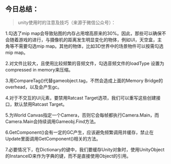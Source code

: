 今日总结：
--
>unity使用时的注意及技巧（来源于微信公众号）：

1.勾选了mip map会导致贴图的内存占用增高原来的30%。因此，那些可以确保不会随着游戏的进行，与摄像机的距离发生明显变化的物体，例如UI，天空盒，主角等不需要勾选mip map。其他的物体，比如3D世界中的场景物件可以按需勾选mip map。

2.对文件比较大，且使用比较频繁的音频文件，勾选音频文件的loadType 设置为compressed in memory来压缩。

3.用CompareTag()代替gameobject.tag，不然会造成上面的Memory Bridge的overhead，以及会产生gc。

4.对于不交互的UI元素，要禁用Ratcast Target选项，我们可以重写这些创建接口，默认禁用Ratcast Target。

5.为World  Canvas指定一个Camera，否则它会每帧都执行Camera.Main，而Camera.Main会持续调用Gameobj.Find方法。

6.GetComponent()会有一定的GC产生，应该避免频繁调用并缓存，禁止在Update里面调用GetComponent()相关的方法。

7.必要情况下，在Dictionary的键中，我们要缓存Unity对象时，使用UnityObject的InstanceID来作为字典的键，而不是直接使用Object的引用。

